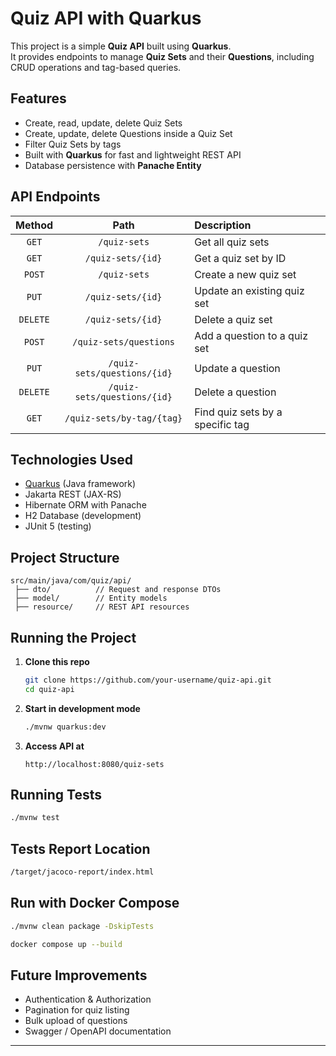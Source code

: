 # Quiz API with Quarkus

This project is a simple **Quiz API** built using **Quarkus**.  
It provides endpoints to manage **Quiz Sets** and their **Questions**, including CRUD operations and tag-based queries.

## Features
- Create, read, update, delete Quiz Sets
- Create, update, delete Questions inside a Quiz Set
- Filter Quiz Sets by tags
- Built with **Quarkus** for fast and lightweight REST API
- Database persistence with **Panache Entity**

## API Endpoints

| Method | Path | Description |
|:------:|:----:|:-----------|
| `GET` | `/quiz-sets` | Get all quiz sets |
| `GET` | `/quiz-sets/{id}` | Get a quiz set by ID |
| `POST` | `/quiz-sets` | Create a new quiz set |
| `PUT` | `/quiz-sets/{id}` | Update an existing quiz set |
| `DELETE` | `/quiz-sets/{id}` | Delete a quiz set |
| `POST` | `/quiz-sets/questions` | Add a question to a quiz set |
| `PUT` | `/quiz-sets/questions/{id}` | Update a question |
| `DELETE` | `/quiz-sets/questions/{id}` | Delete a question |
| `GET` | `/quiz-sets/by-tag/{tag}` | Find quiz sets by a specific tag |

## Technologies Used
- [Quarkus](https://quarkus.io/) (Java framework)
- Jakarta REST (JAX-RS)
- Hibernate ORM with Panache
- H2 Database (development)
- JUnit 5 (testing)

## Project Structure

```
src/main/java/com/quiz/api/
 ├── dto/          // Request and response DTOs
 ├── model/        // Entity models
 ├── resource/     // REST API resources
```

## Running the Project

1. **Clone this repo**
   ```bash
   git clone https://github.com/your-username/quiz-api.git
   cd quiz-api
   ```

2. **Start in development mode**
   ```bash
   ./mvnw quarkus:dev
   ```

3. **Access API at**
   ```
   http://localhost:8080/quiz-sets
   ```

## Running Tests

```bash
./mvnw test
```

## Tests Report Location

```bash
/target/jacoco-report/index.html
```

## Run with Docker Compose

```bash
./mvnw clean package -DskipTests

docker compose up --build
```

## Future Improvements
- Authentication & Authorization
- Pagination for quiz listing
- Bulk upload of questions
- Swagger / OpenAPI documentation

---

